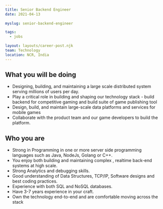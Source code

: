 ```yaml
---
title: Senior Backend Engineer
date: 2021-04-13
 
myslug: senior-backend-engineer

tags: 
  - jobs
  
layout: layouts/career-post.njk
team: Technology
location: NCR, India
---
```

## What you will be doing
- Designing, building, and maintaining a large scale distributed system serving millions of users per day.
- Play a critical role in building and shaping our technology stack - build backend for competitive gaming and build suite of game publishing tool
- Design, build, and maintain large-scale data platforms and services for mobile games
- Collaborate with the product team and our game developers to build the platform.

## Who you are
- Strong in Programming in one or more server side programming languages such as Java, NodeJs, Golang or C++.
- You enjoy both building and maintaining complex , realtime back-end systems at high scale.
- Strong Analytics and debugging skills.
- Good understanding of Data Structures, TCP/IP, Software designs and best coding practices.
- Experience with both SQL and NoSQL databases.
- Have 3-7 years experience in your craft.
- Own the technology end-to-end and are comfortable moving across the stack 